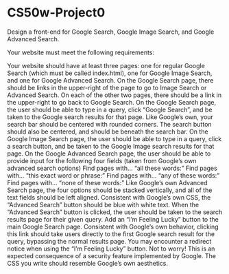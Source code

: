 # CS50w-Project0
Design a front-end for Google Search, Google Image Search, and Google Advanced Search.

Your website must meet the following requirements:

  Your website should have at least three pages: one for regular Google Search (which must be called index.html), one for Google Image Search, and one for Google Advanced Search.
  On the Google Search page, there should be links in the upper-right of the page to go to Image Search or Advanced Search. On each of the other two pages, there should be a link in the upper-right to go back to Google Search.
  On the Google Search page, the user should be able to type in a query, click “Google Search”, and be taken to the Google search results for that page.
  Like Google’s own, your search bar should be centered with rounded corners. The search button should also be centered, and should be beneath the search bar.
  On the Google Image Search page, the user should be able to type in a query, click a search button, and be taken to the Google Image search results for that page.
  On the Google Advanced Search page, the user should be able to provide input for the following four fields (taken from Google’s own advanced search options)
  Find pages with… “all these words:”
  Find pages with… “this exact word or phrase:”
  Find pages with… “any of these words:”
  Find pages with… “none of these words:”
  Like Google’s own Advanced Search page, the four options should be stacked vertically, and all of the text fields should be left aligned.
  Consistent with Google’s own CSS, the “Advanced Search” button should be blue with white text.
  When the “Advanced Search” button is clicked, the user should be taken to the search results page for their given query.
  Add an “I’m Feeling Lucky” button to the main Google Search page. Consistent with Google’s own behavior, clicking this link should take users directly to the first Google search result for the query, bypassing the normal results page.
  You may encounter a redirect notice when using the “I’m Feeling Lucky” button. Not to worry! This is an expected consequence of a security feature implemented by Google.
  The CSS you write should resemble Google’s own aesthetics.

